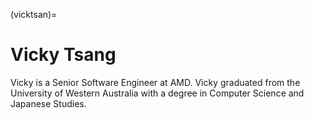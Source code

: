 <head>
  <meta charset="UTF-8">
  <meta name="description" content="Vicky Tsang">
  <meta name="keywords" content="AMD GPU, MI300, MI250, ROCm, blog, contributor, blog author">
</head>

(vicktsan)=

# Vicky Tsang

Vicky is a Senior Software Engineer at AMD. Vicky graduated from the University of Western Australia with a degree in Computer Science and Japanese Studies.
